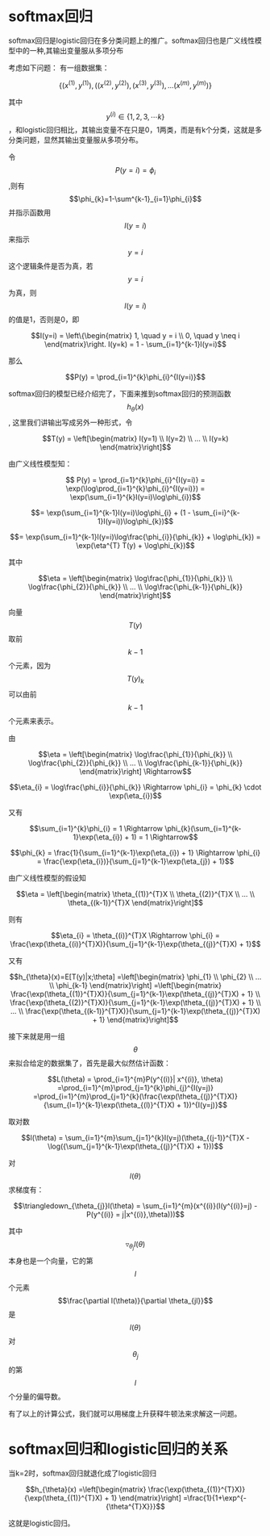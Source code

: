 # softmax回归

softmax回归是logistic回归在多分类问题上的推广。softmax回归也是广义线性模型中的一种,其输出变量服从多项分布

考虑如下问题：
有一组数据集：

```math
\{(x^{(1)}, y^{(1)}), ((x^{(2)}, y^{(2)}), (x^{(3)}, y^{(3)}), ...(x^{(m)}, y^{(m)})\}
```
其中$$y^{(i)}\in\{1, 2, 3, \cdots k\}$$，和logistic回归相比，其输出变量不在只是0，1两类，而是有k个分类，这就是多分类问题，显然其输出变量服从多项分布。

令$$P(y=i)=\phi_{i}$$ ,则有$$\phi_{k}=1-\sum^{k-1}_{i=1}\phi_{i}$$ 并指示函数用$$I(y=i)$$来指示$$y=i$$这个逻辑条件是否为真，若$$y=i$$为真，则$$I(y=i)$$的值是1，否则是0，即
```math
I(y=i) = \left\{\begin{matrix}
1,  \quad y =  i
\\ 0, \quad y \neq i
\end{matrix}\right.

I(y=k) = 1 - \sum_{i=1}^{k-1}I(y=i)
```
那么
```math
P(y) = \prod_{i=1}^{k}\phi_{i}^{I(y=i)}
```

softmax回归的模型已经介绍完了，下面来推到softmax回归的预测函数$$h_{\theta}(x)$$,
这里我们讲输出写成另外一种形式，令
```math
T(y) =
\left[\begin{matrix}
I(y=1)
\\ I(y=2)
\\ ...
\\ I(y=k)
\end{matrix}\right]
```
由广义线性模型知：

```math
 P(y) = \prod_{i=1}^{k}\phi_{i}^{I(y=i)}

 = \exp(\log\prod_{i=1}^{k}\phi_{i}^{I(y=i)})

 = \exp(\sum_{i=1}^{k}I(y=i)\log\phi_{i})
 ```
 ```math
 = \exp(\sum_{i=1}^{k-1}I(y=i)\log\phi_{i} + (1 - \sum_{i=i}^{k-1}I(y=i))\log\phi_{k})
 ```
 ```math
 = \exp(\sum_{i=1}^{k-1}I(y=i)\log\frac{\phi_{i}}{\phi_{k}} + \log\phi_{k})

 = \exp(\eta^{T} T(y) + \log\phi_{k})
```

其中
```math
\eta =
\left[\begin{matrix}
\log\frac{\phi_{1}}{\phi_{k}}
\\ \log\frac{\phi_{2}}{\phi_{k}}
\\ ...
\\ \log\frac{\phi_{k-1}}{\phi_{k}}
\end{matrix}\right]
```
向量$$T(y)$$取前$$k-1$$个元素，因为$$T(y)_{k}$$可以由前$$k-1$$个元素来表示。

由
```math
\eta =
\left[\begin{matrix}
\log\frac{\phi_{1}}{\phi_{k}}
\\ \log\frac{\phi_{2}}{\phi_{k}}
\\ ...
\\ \log\frac{\phi_{k-1}}{\phi_{k}}
\end{matrix}\right]
\Rightarrow
```
```math
\eta_{i} =  \log\frac{\phi_{i}}{\phi_{k}}
\Rightarrow

\phi_{i} = \phi_{k} \cdot \exp(\eta_{i})
```
又有
```math
\sum_{i=1}^{k}\phi_{i} = 1
\Rightarrow

\phi_{k}(\sum_{i=1}^{k-1}\exp(\eta_{i}) + 1) = 1
\Rightarrow
```
```math
\phi_{k} = \frac{1}{\sum_{i=1}^{k-1}\exp(\eta_{i}) + 1}
\Rightarrow

\phi_{i} = \frac{\exp(\eta_{i})}{\sum_{j=1}^{k-1}\exp(\eta_{j}) + 1}
```

由广义线性模型的假设知
```math
\eta =
\left[\begin{matrix}
\theta_{(1)}^{T}X
\\ \theta_{(2)}^{T}X
\\ ...
\\ \theta_{(k-1)}^{T}X
\end{matrix}\right]
```
则有
```math
\eta_{i} = \theta_{(i)}^{T}X
\Rightarrow

\phi_{i} = \frac{\exp(\theta_{(i)}^{T}X)}{\sum_{j=1}^{k-1}\exp(\theta_{(j)}^{T}X) + 1}
```
又有
```math
h_{\theta}(x)=E[T(y)|x;\theta]

=\left[\begin{matrix}
\phi_{1}
\\ \phi_{2}
\\ ...
\\ \phi_{k-1}
\end{matrix}\right]
=\left[\begin{matrix}
\frac{\exp(\theta_{(1)}^{T}X)}{\sum_{j=1}^{k-1}\exp(\theta_{(j)}^{T}X) + 1}
\\ \frac{\exp(\theta_{(2)}^{T}X)}{\sum_{j=1}^{k-1}\exp(\theta_{(j)}^{T}X) + 1}
\\ ...
\\ \frac{\exp(\theta_{(k-1)}^{T}X)}{\sum_{j=1}^{k-1}\exp(\theta_{(j)}^{T}X) + 1}
\end{matrix}\right]
```

接下来就是用一组$$\theta$$来拟合给定的数据集了，首先是最大似然估计函数：
```math
L(\theta) = \prod_{i=1}^{m}P(y^{(i)}| x^{(i)}, \theta)

=\prod_{i=1}^{m}\prod_{j=1}^{k}\phi_{j}^{I(y=j)}

=\prod_{i=1}^{m}\prod_{j=1}^{k}(\frac{\exp(\theta_{(j)}^{T}X)}{\sum_{l=1}^{k-1}\exp(\theta_{(l)}^{T}X) + 1})^{I(y=j)}
```
取对数

```math
l(\theta) = \sum_{i=1}^{m}\sum_{j=1}^{k}I(y=j)(\theta_{(j-1)}^{T}X - \log({\sum_{j=1}^{k-1}\exp(\theta_{(j)}^{T}X) + 1}))
```

对$$l(\theta)$$求梯度有：
```math
\triangledown_{\theta_{j}}l(\theta) = \sum_{i=1}^{m}(x^{(i)}(I(y^{(i)}=j) - P(y^{(i)} = j|x^{(i)},\theta)))
```

其中$$\triangledown_{\theta_{j}} l(\theta)$$本身也是一个向量，它的第$$l$$个元素$$\frac{\partial l(\theta)}{\partial \theta_{jl}}$$是$$l(\theta)$$对$$ \theta_{j} $$的第$$l$$个分量的偏导数。

有了以上的计算公式，我们就可以用梯度上升获释牛顿法来求解这一问题。

# softmax回归和logistic回归的关系
当k=2时，softmax回归就退化成了logistic回归

```math
h_{\theta}(x)
=\left[\begin{matrix}
\frac{\exp(\theta_{(1)}^{T}X)}{\exp(\theta_{(1)}^{T}X) + 1}
\end{matrix}\right]
=\frac{1}{1+\exp^{-{\theta^{T}X}}}
```

这就是logistic回归。
